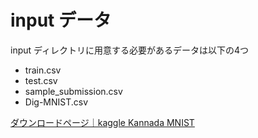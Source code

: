 # input データ

input ディレクトリに用意する必要があるデータは以下の4つ

- train.csv
- test.csv
- sample_submission.csv
- Dig-MNIST.csv

[ダウンロードページ｜kaggle Kannada MNIST](https://www.kaggle.com/c/Kannada-MNIST/data)